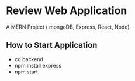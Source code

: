# Review Web Application
 A MERN Project ( mongoDB, Express, React, Node) 

## How to Start Application
- cd backend
- npm install express
- npm start
